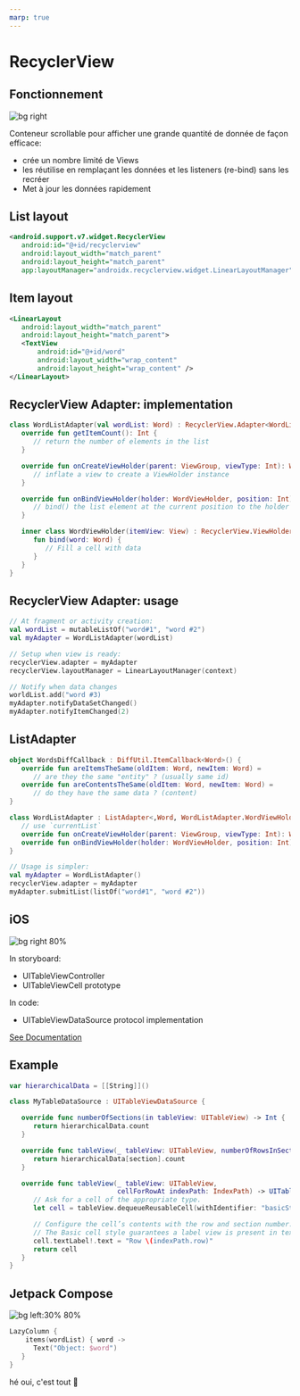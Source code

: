 ```yaml
---
marp: true
---
```

<!-- headingDivider: 2 -->

# RecyclerView

## Fonctionnement

![bg right](../assets/recyclerview.png)

Conteneur scrollable pour afficher une grande quantité de donnée de façon efficace:

- crée un nombre limité de Views
- les réutilise en remplaçant les données et les listeners (re-bind) sans les recréer
- Met à jour les données rapidement

## List layout

```xml
<android.support.v7.widget.RecyclerView
   android:id="@+id/recyclerview"
   android:layout_width="match_parent"
   android:layout_height="match_parent"
   app:layoutManager="androidx.recyclerview.widget.LinearLayoutManager" />
```

## Item layout

```xml
<LinearLayout
   android:layout_width="match_parent"
   android:layout_height="match_parent">
   <TextView
       android:id="@+id/word"
       android:layout_width="wrap_content"
       android:layout_height="wrap_content" />
</LinearLayout>
```

## RecyclerView Adapter: implementation

```kotlin
class WordListAdapter(val wordList: Word) : RecyclerView.Adapter<WordListAdapter.WordViewHolder>() {
   override fun getItemCount(): Int {
      // return the number of elements in the list
   }

   override fun onCreateViewHolder(parent: ViewGroup, viewType: Int): WordViewHolder {
      // inflate a view to create a ViewHolder instance
   }

   override fun onBindViewHolder(holder: WordViewHolder, position: Int) {
      // bind() the list element at the current position to the holder
   }

   inner class WordViewHolder(itemView: View) : RecyclerView.ViewHolder(itemView) {
      fun bind(word: Word) {
         // Fill a cell with data
      }  
   }
}
```

## RecyclerView Adapter: usage

```kotlin
// At fragment or activity creation:
val wordList = mutableListOf("word#1", "word #2")
val myAdapter = WordListAdapter(wordList)

// Setup when view is ready:
recyclerView.adapter = myAdapter
recyclerView.layoutManager = LinearLayoutManager(context)

// Notify when data changes
worldList.add("word #3)
myAdapter.notifyDataSetChanged()
myAdapter.notifyItemChanged(2)
```

## ListAdapter

```kotlin
object WordsDiffCallback : DiffUtil.ItemCallback<Word>() {
   override fun areItemsTheSame(oldItem: Word, newItem: Word) =
      // are they the same "entity" ? (usually same id)
   override fun areContentsTheSame(oldItem: Word, newItem: Word) =
      // do they have the same data ? (content)
}

class WordListAdapter : ListAdapter<,Word, WordListAdapter.WordViewHolder>(WordsDiffCallback) {
   // use `currentList`
   override fun onCreateViewHolder(parent: ViewGroup, viewType: Int): WordViewHolder {...}
   override fun onBindViewHolder(holder: WordViewHolder, position: Int)  {...}
}

// Usage is simpler:
val myAdapter = WordListAdapter()
recyclerView.adapter = myAdapter
myAdapter.submitList(listOf("word#1", "word #2"))
```

## iOS

![bg right 80%](../assets/ios_table.png)

In storyboard:

- UITableViewController
- UITableViewCell prototype

In code:

- UITableViewDataSource protocol implementation

[See Documentation](https://developer.apple.com/documentation/uikit/views_and_controls/table_views/filling_a_table_with_data)

## Example

```swift
var hierarchicalData = [[String]]()

class MyTableDataSource : UITableViewDataSource {

   override func numberOfSections(in tableView: UITableView) -> Int {
      return hierarchicalData.count
   }

   override func tableView(_ tableView: UITableView, numberOfRowsInSection section: Int) -> Int {
      return hierarchicalData[section].count
   }

   override func tableView(_ tableView: UITableView,
                           cellForRowAt indexPath: IndexPath) -> UITableViewCell {
      // Ask for a cell of the appropriate type.
      let cell = tableView.dequeueReusableCell(withIdentifier: "basicStyleCell", for: indexPath)

      // Configure the cell’s contents with the row and section number.
      // The Basic cell style guarantees a label view is present in textLabel.
      cell.textLabel!.text = "Row \(indexPath.row)"
      return cell
   }
}
```

## Jetpack Compose

![bg left:30% 80%](../assets/compose.svg)

```kotlin
LazyColumn {
    items(wordList) { word ->
      Text("Object: $word")
   }
}
```

hé oui, c'est tout 🤷
